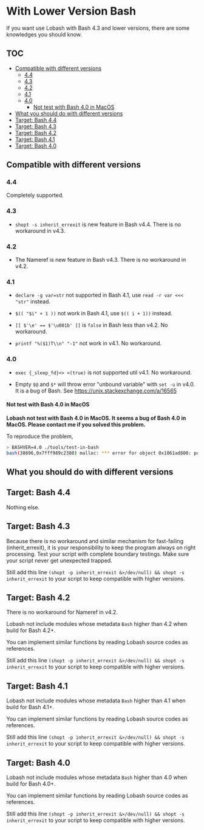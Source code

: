 # With Lower Version Bash

If you want use Lobash with Bash 4.3 and lower versions, there are some knowledges you should know.

## TOC

<!-- MarkdownTOC GFM -->

- [Compatible with different versions](#compatible-with-different-versions)
    - [4.4](#44)
    - [4.3](#43)
    - [4.2](#42)
    - [4.1](#41)
    - [4.0](#40)
        - [Not test with Bash 4.0 in MacOS](#not-test-with-bash-40-in-macos)
- [What you should do with different versions](#what-you-should-do-with-different-versions)
- [Target: Bash 4.4](#target-bash-44)
- [Target: Bash 4.3](#target-bash-43)
- [Target: Bash 4.2](#target-bash-42)
- [Target: Bash 4.1](#target-bash-41)
- [Target: Bash 4.0](#target-bash-40)

<!-- /MarkdownTOC -->


## Compatible with different versions

### 4.4

Completely supported.

### 4.3

- `shopt -s inherit_errexit` is new feature in Bash v4.4. There is no workaround in v4.3.

### 4.2

- The Nameref is new feature in Bash v4.3. There is no workaround in v4.2.

### 4.1

- `declare -g var=str` not supported in Bash 4.1, use `read -r var <<< "str"` instead.

- `$(( "$i" + 1 ))` not work in Bash 4.1, use `$(( i + 1))` instead.

- `[[ $'\e' == $'\u001b' ]]` is `false` in Bash less than v4.2. No workaround.

- `printf "%($1)T\\n" "-1"` not work in v4.1. No workaround.

### 4.0

- `exec {_sleep_fd}<> <(true)` is not supported util v4.1. No workaround.

- Empty `$@` and `$*` will throw error "unbound variable" with `set -u` in v4.0. It is a bug of Bash. See https://unix.stackexchange.com/a/16565

#### Not test with Bash 4.0 in MacOS

**Lobash not test with Bash 4.0 in MacOS. It seems a bug of Bash 4.0 in MacOS. Please contact me if you solved this problem.**

To reproduce the problem,

```sh
> BASHVER=4.0 ./tools/test-in-bash
bash(38696,0x7fff989c2380) malloc: *** error for object 0x1061ad800: pointer being freed was not allocated
```

## What you should do with different versions

## Target: Bash 4.4

Nothing else.

## Target: Bash 4.3

Because there is no workaround and similar mechanism for fast-failing (inherit_errexit),
it is your responsibility to keep the program always on right processing.
Test your script with complete boundary testings. Make sure your script never get unexpected trapped.

Still add this line `(shopt -p inherit_errexit &>/dev/null) && shopt -s inherit_errexit` to
your script to keep compatible with higher versions.

## Target: Bash 4.2

There is no workaround for Nameref in v4.2.

Lobash not include modules whose metadata `Bash` higher than 4.2 when build for Bash 4.2+.

You can implement similar functions by reading Lobash source codes as references.

Still add this line `(shopt -p inherit_errexit &>/dev/null) && shopt -s inherit_errexit` to
your script to keep compatible with higher versions.

## Target: Bash 4.1

Lobash not include modules whose metadata `Bash` higher than 4.1 when build for Bash 4.1+.

You can implement similar functions by reading Lobash source codes as references.

Still add this line `(shopt -p inherit_errexit &>/dev/null) && shopt -s inherit_errexit` to
your script to keep compatible with higher versions.

## Target: Bash 4.0

Lobash not include modules whose metadata `Bash` higher than 4.0 when build for Bash 4.0+.

You can implement similar functions by reading Lobash source codes as references.

Still add this line `(shopt -p inherit_errexit &>/dev/null) && shopt -s inherit_errexit` to
your script to keep compatible with higher versions.
